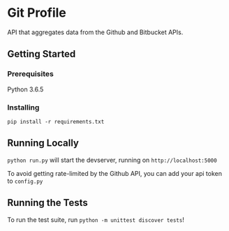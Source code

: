 # Git Profile

API that aggregates data from the Github and Bitbucket APIs.

## Getting Started

### Prerequisites

Python 3.6.5

### Installing

`pip install -r requirements.txt`

## Running Locally

`python run.py` will start the devserver, running on `http://localhost:5000`

To avoid getting rate-limited by the Github API, you can add your api token to `config.py`

## Running the Tests

To run the test suite, run `python -m unittest discover tests`!
